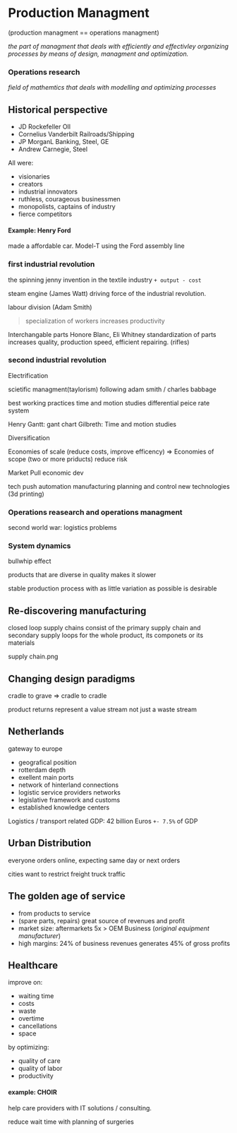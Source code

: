 # Production Managment

(production managment == operations managment)

*the part of managment that deals with efficiently and effectivley organizing processes by means of design, managment and optimization.*

### Operations research

*field of mathemtics that deals with modelling and optimizing processes*

## Historical perspective

+ JD Rockefeller OIl
+ Cornelius Vanderbilt Railroads/Shipping
+ JP MorganL Banking, Steel, GE 
+ Andrew Carnegie, Steel

All were:
- visionaries
- creators
- industrial innovators
- ruthless, courageous businessmen
- monopolists, captains of industry
- fierce competitors

#### Example: Henry Ford

made a affordable car.
Model-T using the Ford assembly line

### first industrial revolution
the spinning jenny invention
in the textile industry
`+ output - cost`

steam engine (James Watt) driving force of the industrial revolution.

labour division (Adam Smith)
> specialization of workers increases productivity

Interchangable parts Honore Blanc, Eli Whitney
standardization of parts increases quality, production speed, efficient repairing. (rifles)

### second industrial revolution

Electrification

scietific managment(taylorism) following adam smith / charles babbage

best working practices
time and motion studies
differential peice rate system

Henry Gantt: gant chart
Gilbreth: Time and motion studies

Diversification

Economies of scale (reduce costs, improve efficency) => Economies of scope (two or more priducts) reduce risk

Market Pull
economic dev

tech push
automation
manufacturing planning and control
new technologies (3d printing)

### Operations reasearch and operations managment

second world war: logistics problems

### System dynamics

bullwhip effect

products that are diverse in quality makes it slower

stable production process with as little variation as possible is desirable

## Re-discovering manufacturing

closed loop supply chains consist of the primary supply chain and secondary supply loops for the whole product, its componets or its materials

supply chain.png

## Changing design paradigms

cradle to grave => cradle to cradle

product returns represent a value stream not just a waste stream

## Netherlands

gateway to europe

+ geografical position
+ rotterdam depth
+ exellent main ports
+ network of hinterland connections
+ logistic service providers networks
+ legislative framework and customs
+ established knowledge centers

Logistics / transport related GDP:
42 billion Euros `+- 7.5%` of GDP

## Urban Distribution
everyone orders online,
expecting same day or next orders

cities want to restrict freight truck traffic

## The golden age of service

+ from products to service
+ (spare parts, repairs) great source of revenues and profit
+ market size: aftermarkets 5x > OEM Business (*original equipment manufacturer*)
+ high margins: 24% of business revenues generates 45% of gross profits

## Healthcare

improve on:
- waiting time
- costs
- waste
- overtime
- cancellations
- space

by optimizing:
- quality of care
- quality of labor
- productivity

#### example: CHOIR

help care providers with
IT solutions / consulting.

reduce wait time with planning of surgeries
